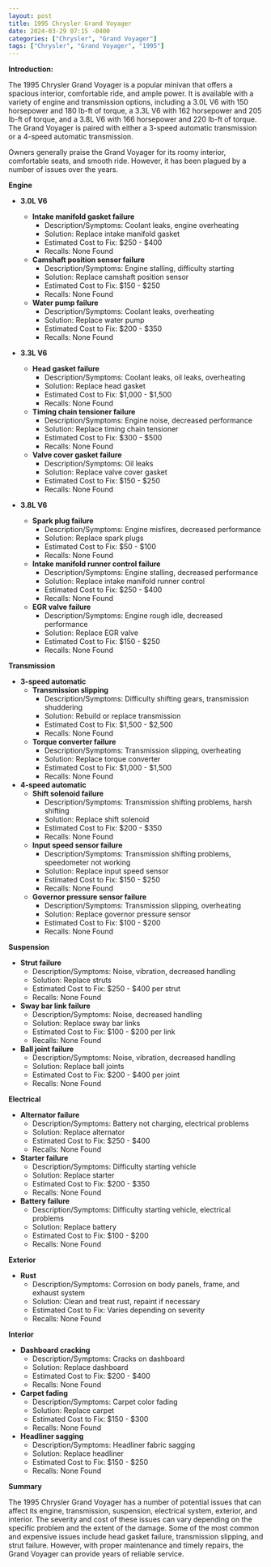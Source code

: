 ```yaml
---
layout: post
title: 1995 Chrysler Grand Voyager
date: 2024-03-29 07:15 -0400
categories: ["Chrysler", "Grand Voyager"]
tags: ["Chrysler", "Grand Voyager", "1995"]
---
```

**Introduction:**

The 1995 Chrysler Grand Voyager is a popular minivan that offers a spacious interior, comfortable ride, and ample power. It is available with a variety of engine and transmission options, including a 3.0L V6 with 150 horsepower and 180 lb-ft of torque, a 3.3L V6 with 162 horsepower and 205 lb-ft of torque, and a 3.8L V6 with 166 horsepower and 220 lb-ft of torque. The Grand Voyager is paired with either a 3-speed automatic transmission or a 4-speed automatic transmission.

Owners generally praise the Grand Voyager for its roomy interior, comfortable seats, and smooth ride. However, it has been plagued by a number of issues over the years.

**Engine**

* **3.0L V6**
    * **Intake manifold gasket failure**
        * Description/Symptoms: Coolant leaks, engine overheating
        * Solution: Replace intake manifold gasket
        * Estimated Cost to Fix: $250 - $400
        * Recalls: None Found
    * **Camshaft position sensor failure**
        * Description/Symptoms: Engine stalling, difficulty starting
        * Solution: Replace camshaft position sensor
        * Estimated Cost to Fix: $150 - $250
        * Recalls: None Found
    * **Water pump failure**
        * Description/Symptoms: Coolant leaks, overheating
        * Solution: Replace water pump
        * Estimated Cost to Fix: $200 - $350
        * Recalls: None Found

* **3.3L V6**
    * **Head gasket failure**
        * Description/Symptoms: Coolant leaks, oil leaks, overheating
        * Solution: Replace head gasket
        * Estimated Cost to Fix: $1,000 - $1,500
        * Recalls: None Found
    * **Timing chain tensioner failure**
        * Description/Symptoms: Engine noise, decreased performance
        * Solution: Replace timing chain tensioner
        * Estimated Cost to Fix: $300 - $500
        * Recalls: None Found
    * **Valve cover gasket failure**
        * Description/Symptoms: Oil leaks
        * Solution: Replace valve cover gasket
        * Estimated Cost to Fix: $150 - $250
        * Recalls: None Found

* **3.8L V6**
    * **Spark plug failure**
        * Description/Symptoms: Engine misfires, decreased performance
        * Solution: Replace spark plugs
        * Estimated Cost to Fix: $50 - $100
        * Recalls: None Found
    * **Intake manifold runner control failure**
        * Description/Symptoms: Engine stalling, decreased performance
        * Solution: Replace intake manifold runner control
        * Estimated Cost to Fix: $250 - $400
        * Recalls: None Found
    * **EGR valve failure**
        * Description/Symptoms: Engine rough idle, decreased performance
        * Solution: Replace EGR valve
        * Estimated Cost to Fix: $150 - $250
        * Recalls: None Found

**Transmission**

* **3-speed automatic**
    * **Transmission slipping**
        * Description/Symptoms: Difficulty shifting gears, transmission shuddering
        * Solution: Rebuild or replace transmission
        * Estimated Cost to Fix: $1,500 - $2,500
        * Recalls: None Found
    * **Torque converter failure**
        * Description/Symptoms: Transmission slipping, overheating
        * Solution: Replace torque converter
        * Estimated Cost to Fix: $1,000 - $1,500
        * Recalls: None Found
* **4-speed automatic**
    * **Shift solenoid failure**
        * Description/Symptoms: Transmission shifting problems, harsh shifting
        * Solution: Replace shift solenoid
        * Estimated Cost to Fix: $200 - $350
        * Recalls: None Found
    * **Input speed sensor failure**
        * Description/Symptoms: Transmission shifting problems, speedometer not working
        * Solution: Replace input speed sensor
        * Estimated Cost to Fix: $150 - $250
        * Recalls: None Found
    * **Governor pressure sensor failure**
        * Description/Symptoms: Transmission slipping, overheating
        * Solution: Replace governor pressure sensor
        * Estimated Cost to Fix: $100 - $200
        * Recalls: None Found

**Suspension**

* **Strut failure**
    * Description/Symptoms: Noise, vibration, decreased handling
    * Solution: Replace struts
    * Estimated Cost to Fix: $250 - $400 per strut
    * Recalls: None Found
* **Sway bar link failure**
    * Description/Symptoms: Noise, decreased handling
    * Solution: Replace sway bar links
    * Estimated Cost to Fix: $100 - $200 per link
    * Recalls: None Found
* **Ball joint failure**
    * Description/Symptoms: Noise, vibration, decreased handling
    * Solution: Replace ball joints
    * Estimated Cost to Fix: $200 - $400 per joint
    * Recalls: None Found

**Electrical**

* **Alternator failure**
    * Description/Symptoms: Battery not charging, electrical problems
    * Solution: Replace alternator
    * Estimated Cost to Fix: $250 - $400
    * Recalls: None Found
* **Starter failure**
    * Description/Symptoms: Difficulty starting vehicle
    * Solution: Replace starter
    * Estimated Cost to Fix: $200 - $350
    * Recalls: None Found
* **Battery failure**
    * Description/Symptoms: Difficulty starting vehicle, electrical problems
    * Solution: Replace battery
    * Estimated Cost to Fix: $100 - $200
    * Recalls: None Found

**Exterior**

* **Rust**
    * Description/Symptoms: Corrosion on body panels, frame, and exhaust system
    * Solution: Clean and treat rust, repaint if necessary
    * Estimated Cost to Fix: Varies depending on severity
    * Recalls: None Found

**Interior**

* **Dashboard cracking**
    * Description/Symptoms: Cracks on dashboard
    * Solution: Replace dashboard
    * Estimated Cost to Fix: $200 - $400
    * Recalls: None Found
* **Carpet fading**
    * Description/Symptoms: Carpet color fading
    * Solution: Replace carpet
    * Estimated Cost to Fix: $150 - $300
    * Recalls: None Found
* **Headliner sagging**
    * Description/Symptoms: Headliner fabric sagging
    * Solution: Replace headliner
    * Estimated Cost to Fix: $150 - $250
    * Recalls: None Found

**Summary**

The 1995 Chrysler Grand Voyager has a number of potential issues that can affect its engine, transmission, suspension, electrical system, exterior, and interior. The severity and cost of these issues can vary depending on the specific problem and the extent of the damage. Some of the most common and expensive issues include head gasket failure, transmission slipping, and strut failure. However, with proper maintenance and timely repairs, the Grand Voyager can provide years of reliable service.

